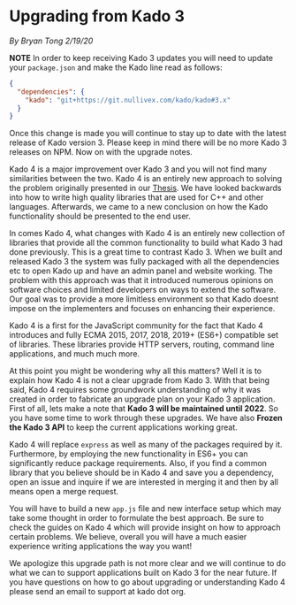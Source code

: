 # Upgrading from Kado 3
*By Bryan Tong 2/19/20*

**NOTE** In order to keep receiving Kado 3 updates you will need to update your
`package.json` and make the Kado line read as follows:

```json
{
  "dependencies": {
    "kado": "git+https://git.nullivex.com/kado/kado#3.x"
  }
}
```

Once this change is made you will continue to stay up to date with the latest
release of Kado version 3. Please keep in mind there will be no more Kado 3
releases on NPM. Now on with the upgrade notes.

Kado 4 is a major improvement over Kado 3 and you will not find many
similarities between the two. Kado 4 is an entirely new approach to solving
the problem originally presented in our [Thesis](Thesis.md). We have looked
backwards into how to write high quality libraries that are used for C++ and
other languages. Afterwards, we came to a new conclusion on how the Kado
functionality should be presented to the end user.

In comes Kado 4, what changes with Kado 4 is an entirely new collection of
libraries that provide all the common functionality to build what Kado 3 had
done previously. This is a great time to contrast Kado 3. When we built and
released Kado 3 the system was fully packaged with all the dependencies etc
to open Kado up and have an admin panel and website working. The problem with
this approach was that it introduced numerous opinions on software choices and
limited developers on ways to extend the software. Our goal was to provide a
more limitless environment so that Kado doesnt impose on the implementers and
focuses on enhancing their experience.

Kado 4 is a first for the JavaScript community for the fact that Kado 4
introduces and fully ECMA 2015, 2017, 2018, 2019+ (ES6+) compatible set of
libraries. These libraries provide HTTP servers, routing, command line
applications, and much much more.

At this point you might be wondering why all this matters? Well it is to explain
how Kado 4 is not a clear upgrade from Kado 3. With that being said, Kado 4
requires some groundwork understanding of why it was created in order to
fabricate an upgrade plan on your Kado 3 application. First of all, lets
make a note that **Kado 3 will be maintained until 2022**. So you have some
time to work through these upgrades. We have also **Frozen the Kado 3 API** to
keep the current applications working great.

Kado 4 will replace `express` as well as many of the packages required by it.
Furthermore, by employing the new functionality in ES6+ you can significantly
reduce package requirements. Also, if you find a common library that you believe
should be in Kado 4 and save you a dependency, open an issue and inquire if we
are interested in merging it and then by all means open a merge request.

You will have to build a new `app.js` file and new interface setup which may
take some thought in order to formulate the best approach. Be sure to check
the guides on Kado 4 which will provide insight on how to approach certain
problems. We believe, overall you will have a much easier experience writing
applications the way you want!

We apologize this upgrade path is not more clear and we will continue to do
what we can to support applications built on Kado 3 for the near future. If
you have questions on how to go about upgrading or understanding Kado 4 please
send an email to support at kado dot org.
